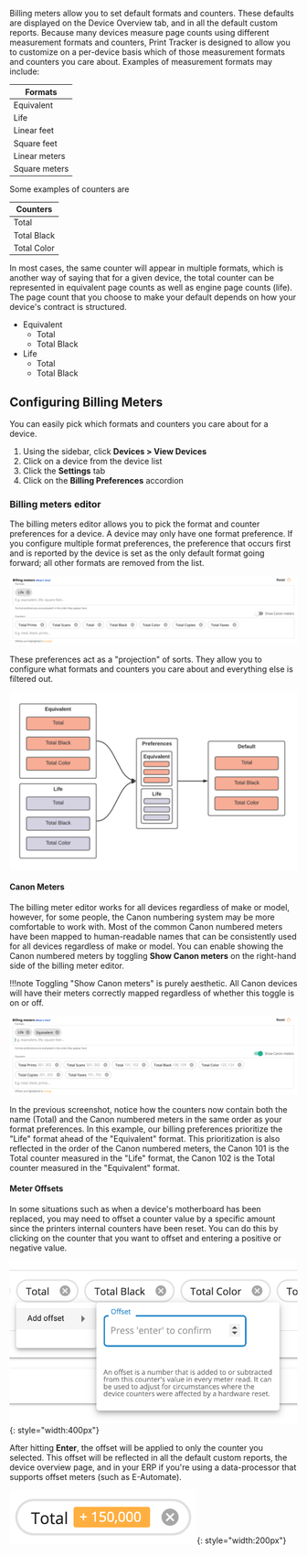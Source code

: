 Billing meters allow you to set default formats and counters. These defaults are displayed on the Device Overview tab, and in all the default custom reports. Because many devices measure page counts using different measurement formats and counters, Print Tracker is designed to allow you to customize on a per-device basis which of those measurement formats and counters you care about. Examples of measurement formats may include:

|Formats|
|--|
|Equivalent|
|Life|
|Linear feet|
|Square feet|
|Linear meters|
|Square meters|

Some examples of counters are

|Counters|
|--|
|Total|
|Total Black|
|Total Color|

In most cases, the same counter will appear in multiple formats, which is another way of saying that for a given device, the total counter can be represented in equivalent page counts as well as engine page counts (life). The page count that you choose to make your default depends on how your device's contract is structured.

* Equivalent
    * Total
    * Total Black
* Life
    * Total
    * Total Black

## Configuring Billing Meters
You can easily pick which formats and counters you care about for a device.

1. Using the sidebar, click **Devices > View Devices**
2. Click on a device from the device list
3. Click the **Settings** tab
4. Click on the **Billing Preferences** accordion

### Billing meters editor
The billing meters editor allows you to pick the format and counter preferences for a device. A device may only have one format preference. If you configure multiple format preferences, the preference that occurs first and is reported by the device is set as the only default format going forward; all other formats are removed from the list.

![](../images/billing-preferences-billing-meters.png)

These preferences act as a "projection" of sorts. They allow you to configure what formats and counters you care about and everything else is filtered out.

![](../images/billing-preferences-input-output.png)

#### Canon Meters
The billing meter editor works for all devices regardless of make or model, however, for some people, the Canon numbering system may be more comfortable to work with. Most of the common Canon numbered meters have been mapped to human-readable names that can be consistently used for all devices regardless of make or model. You can enable showing the Canon numbered meters by toggling **Show Canon meters** on the right-hand side of the billing meter editor.

!!!note
    Toggling "Show Canon meters" is purely aesthetic. All Canon devices will have their meters correctly mapped regardless of whether this toggle is on or off.

![](../images/billing-preferences-canon-meters.png)

In the previous screenshot, notice how the counters now contain both the name (Total) and the Canon numbered meters in the same order as your format preferences. In this example, our billing preferences prioritize the "Life" format ahead of the "Equivalent" format. This prioritization is also reflected in the order of the Canon numbered meters, the Canon 101 is the Total counter measured in the "Life" format, the Canon 102 is the Total counter measured in the "Equivalent" format.

#### Meter Offsets
In some situations such as when a device's motherboard has been replaced, you may need to offset a counter value by a specific amount since the printers internal counters have been reset. You can do this by clicking on the counter that you want to offset and entering a positive or negative value.

![](../images/billing-preferences-meter-offset.png){: style="width:400px"}

After hitting **Enter**, the offset will be applied to only the counter you selected. This offset will be reflected in all the default custom reports, the device overview page, and in your ERP if you're using a data-processor that supports offset meters (such as E-Automate).

![](../images/billing-preferences-offset-counter.png){: style="width:200px"}
